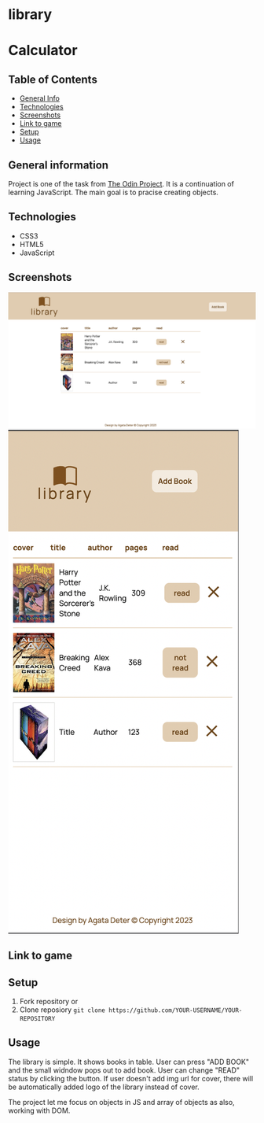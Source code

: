 # library

# Calculator

## Table of Contents
* [General Info](#general-information)
* [Technologies](#technologies)
* [Screenshots](#screenshots)
* [Link to game](#link-to-game)
* [Setup](#setup)
* [Usage](#usage)


## General information
Project is one of the task from [The Odin Project](https://www.theodinproject.com/lessons/node-path-javascript-library). It is a continuation of learning JavaScript. The main goal is to pracise creating objects.

## Technologies
* CSS3
* HTML5
* JavaScript

## Screenshots
![Wepage](./images/laptop.png)
![Wepage2](./images/phone.png)

## Link to game


## Setup

1. Fork repository 
or
2. Clone reposiory
   `git clone https://github.com/YOUR-USERNAME/YOUR-REPOSITORY`

## Usage

The library is simple. It shows books in table. User can press "ADD BOOK" and the small widndow pops out to add book. User can change "READ" status by clicking the button. If user doesn't add img url for cover, there will be automatically added logo of the library instead of cover.

The project let me focus on objects in JS and array of objects as also, working with DOM.
